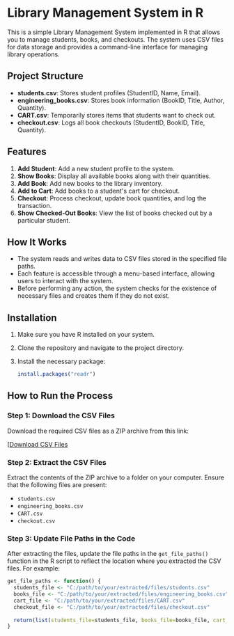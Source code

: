 # Library Management System in R

This is a simple Library Management System implemented in R that allows you to manage students, books, and checkouts. The system uses CSV files for data storage and provides a command-line interface for managing library operations.

## Project Structure

- **students.csv**: Stores student profiles (StudentID, Name, Email).
- **engineering_books.csv**: Stores book information (BookID, Title, Author, Quantity).
- **CART.csv**: Temporarily stores items that students want to check out.
- **checkout.csv**: Logs all book checkouts (StudentID, BookID, Title, Quantity).

## Features

1. **Add Student**: Add a new student profile to the system.
2. **Show Books**: Display all available books along with their quantities.
3. **Add Book**: Add new books to the library inventory.
4. **Add to Cart**: Add books to a student's cart for checkout.
5. **Checkout**: Process checkout, update book quantities, and log the transaction.
6. **Show Checked-Out Books**: View the list of books checked out by a particular student.

## How It Works

- The system reads and writes data to CSV files stored in the specified file paths.
- Each feature is accessible through a menu-based interface, allowing users to interact with the system.
- Before performing any action, the system checks for the existence of necessary files and creates them if they do not exist.

## Installation

1. Make sure you have R installed on your system.
2. Clone the repository and navigate to the project directory.
3. Install the necessary package:

   ```R
   install.packages("readr")

## How to Run the Process

### Step 1: Download the CSV Files

Download the required CSV files as a ZIP archive from this link:

[[Download CSV Files](link-to-zip-file](https://github.com/Saikrishnamotaparthi/Library-Management-System-in-R/blob/6eb879e3548d7d9b41a7b1ef81ab0e94cda2be11/CSV%20FILES.zip))

### Step 2: Extract the CSV Files

Extract the contents of the ZIP archive to a folder on your computer. Ensure that the following files are present:

- `students.csv`
- `engineering_books.csv`
- `CART.csv`
- `checkout.csv`

### Step 3: Update File Paths in the Code

After extracting the files, update the file paths in the `get_file_paths()` function in the R script to reflect the location where you extracted the CSV files. For example:

```r
get_file_paths <- function() {
  students_file <- "C:/path/to/your/extracted/files/students.csv"
  books_file <- "C:/path/to/your/extracted/files/engineering_books.csv"
  cart_file <- "C:/path/to/your/extracted/files/CART.csv"
  checkout_file <- "C:/path/to/your/extracted/files/checkout.csv"
  
  return(list(students_file=students_file, books_file=books_file, cart_file=cart_file, checkout_file=checkout_file))
}



